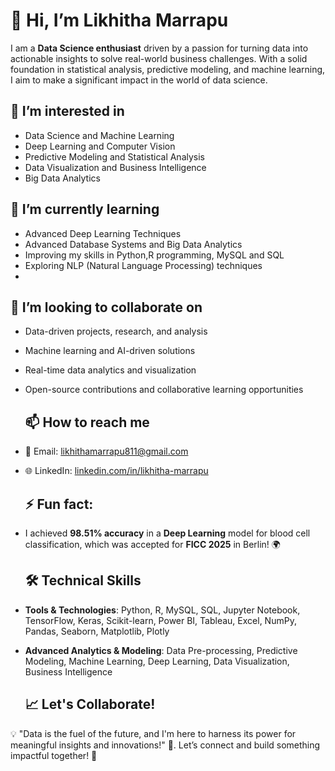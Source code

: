 # 👋 Hi, I’m Likhitha Marrapu

I am a **Data Science enthusiast** driven by a passion for turning data into actionable insights to solve real-world business challenges. With a solid foundation in statistical analysis, predictive modeling, and machine learning, I aim to make a significant impact in the world of data science.  
## 👀 I’m interested in
- Data Science and Machine Learning
- Deep Learning and Computer Vision
- Predictive Modeling and Statistical Analysis
- Data Visualization and Business Intelligence
- Big Data Analytics

## 🌱 I’m currently learning
- Advanced Deep Learning Techniques
- Advanced Database Systems and Big Data Analytics
- Improving my skills in Python,R programming, MySQL and SQL
- Exploring NLP (Natural Language Processing) techniques
- 
## 💞️ I’m looking to collaborate on
- Data-driven projects, research, and analysis
- Machine learning and AI-driven solutions
- Real-time data analytics and visualization
- Open-source contributions and collaborative learning opportunities

  ## 📫 How to reach me
- 📧 Email: [likhithamarrapu811@gmail.com](mailto:likhithamarrapu811@gmail.com)
- 🌐 LinkedIn: [linkedin.com/in/likhitha-marrapu]((https://www.linkedin.com/in/likhitha-marrapu-9964001b4/))

  ## ⚡ Fun fact:
- I achieved **98.51% accuracy** in a **Deep Learning** model for blood cell classification, which was accepted for **FICC 2025** in Berlin! 🌍

  ## 🛠️ Technical Skills
- **Tools & Technologies**: Python, R, MySQL, SQL, Jupyter Notebook, TensorFlow, Keras, Scikit-learn, Power BI, Tableau, Excel, NumPy, Pandas, Seaborn, Matplotlib, Plotly
- **Advanced Analytics & Modeling**: Data Pre-processing, Predictive Modeling, Machine Learning, Deep Learning, Data Visualization, Business Intelligence

  ## 📈 Let's Collaborate!  

💡 "Data is the fuel of the future, and I'm here to harness its power for meaningful insights and innovations!" 🌟.
Let’s connect and build something impactful together! 🚀  
